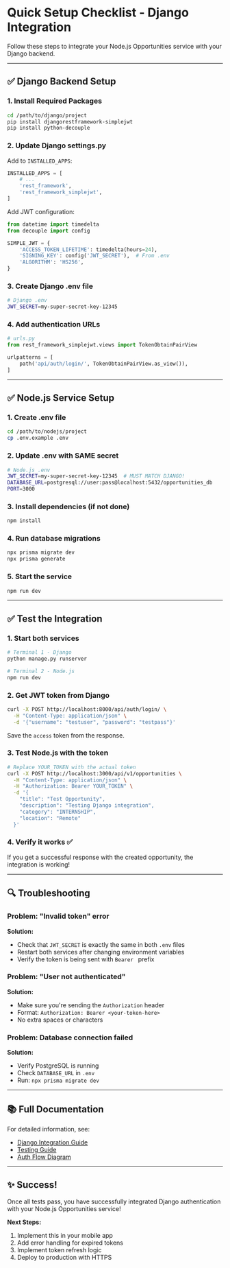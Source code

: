 # Quick Setup Checklist - Django Integration

Follow these steps to integrate your Node.js Opportunities service with your Django backend.

---

## ✅ Django Backend Setup

### 1. Install Required Packages
```bash
cd /path/to/django/project
pip install djangorestframework-simplejwt
pip install python-decouple
```

### 2. Update Django settings.py

Add to `INSTALLED_APPS`:
```python
INSTALLED_APPS = [
    # ...
    'rest_framework',
    'rest_framework_simplejwt',
]
```

Add JWT configuration:
```python
from datetime import timedelta
from decouple import config

SIMPLE_JWT = {
    'ACCESS_TOKEN_LIFETIME': timedelta(hours=24),
    'SIGNING_KEY': config('JWT_SECRET'),  # From .env
    'ALGORITHM': 'HS256',
}
```

### 3. Create Django .env file
```bash
# Django .env
JWT_SECRET=my-super-secret-key-12345
```

### 4. Add authentication URLs
```python
# urls.py
from rest_framework_simplejwt.views import TokenObtainPairView

urlpatterns = [
    path('api/auth/login/', TokenObtainPairView.as_view()),
]
```

---

## ✅ Node.js Service Setup

### 1. Create .env file
```bash
cd /path/to/nodejs/project
cp .env.example .env
```

### 2. Update .env with SAME secret
```bash
# Node.js .env
JWT_SECRET=my-super-secret-key-12345  # MUST MATCH DJANGO!
DATABASE_URL=postgresql://user:pass@localhost:5432/opportunities_db
PORT=3000
```

### 3. Install dependencies (if not done)
```bash
npm install
```

### 4. Run database migrations
```bash
npx prisma migrate dev
npx prisma generate
```

### 5. Start the service
```bash
npm run dev
```

---

## ✅ Test the Integration

### 1. Start both services
```bash
# Terminal 1 - Django
python manage.py runserver

# Terminal 2 - Node.js
npm run dev
```

### 2. Get JWT token from Django
```bash
curl -X POST http://localhost:8000/api/auth/login/ \
  -H "Content-Type: application/json" \
  -d '{"username": "testuser", "password": "testpass"}'
```

Save the `access` token from the response.

### 3. Test Node.js with the token
```bash
# Replace YOUR_TOKEN with the actual token
curl -X POST http://localhost:3000/api/v1/opportunities \
  -H "Content-Type: application/json" \
  -H "Authorization: Bearer YOUR_TOKEN" \
  -d '{
    "title": "Test Opportunity",
    "description": "Testing Django integration",
    "category": "INTERNSHIP",
    "location": "Remote"
  }'
```

### 4. Verify it works ✅
If you get a successful response with the created opportunity, the integration is working!

---

## 🔍 Troubleshooting

### Problem: "Invalid token" error

**Solution:**
- Check that `JWT_SECRET` is exactly the same in both `.env` files
- Restart both services after changing environment variables
- Verify the token is being sent with `Bearer ` prefix

### Problem: "User not authenticated"

**Solution:**
- Make sure you're sending the `Authorization` header
- Format: `Authorization: Bearer <your-token-here>`
- No extra spaces or characters

### Problem: Database connection failed

**Solution:**
- Verify PostgreSQL is running
- Check `DATABASE_URL` in `.env`
- Run: `npx prisma migrate dev`

---

## 📚 Full Documentation

For detailed information, see:
- [Django Integration Guide](./DJANGO_INTEGRATION.md)
- [Testing Guide](./TESTING_INTEGRATION.md)
- [Auth Flow Diagram](./AUTH_FLOW_DIAGRAM.md)

---

## ✨ Success!

Once all tests pass, you have successfully integrated Django authentication with your Node.js Opportunities service!

**Next Steps:**
1. Implement this in your mobile app
2. Add error handling for expired tokens
3. Implement token refresh logic
4. Deploy to production with HTTPS
